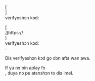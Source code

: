 [<br host>] <br action> verifyeshɔn kɔd: <br code>

[<br host>](https://<br host>) <br action> verifyeshɔn kɔd: <br code>.

Dis verifyeshɔn kɔd go dɔn afta wan awa.

If yu nɔ bin aplay fɔ <br action>, duya nɔ pe atɛnshɔn to dis imel.
